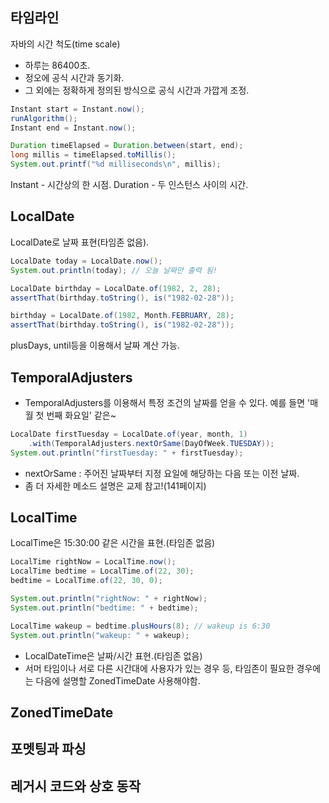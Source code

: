 ## 타임라인
자바의 시간 척도(time scale)
* 하루는 86400초.
* 정오에 공식 시간과 동기화.
* 그 외에는 정확하게 정의된 방식으로 공식 시간과 가깝게 조정.

```java
Instant start = Instant.now();
runAlgorithm();
Instant end = Instant.now();

Duration timeElapsed = Duration.between(start, end);
long millis = timeElapsed.toMillis();
System.out.printf("%d milliseconds\n", millis);
```
Instant - 시간상의 한 시점.
Duration - 두 인스턴스 사이의 시간.

## LocalDate
LocalDate로 날짜 표현(타임존 없음).

```java
LocalDate today = LocalDate.now();
System.out.println(today); // 오늘 날짜만 출력 됨!

LocalDate birthday = LocalDate.of(1982, 2, 28);
assertThat(birthday.toString(), is("1982-02-28"));

birthday = LocalDate.of(1982, Month.FEBRUARY, 28);
assertThat(birthday.toString(), is("1982-02-28"));
```

plusDays, until등을 이용해서 날짜 계산 가능.

## TemporalAdjusters
- TemporalAdjusters를 이용해서 특정 조건의 날짜를 얻을 수 있다. 예를 들면 '매월 첫 번째 화요일' 같은~

```java
LocalDate firstTuesday = LocalDate.of(year, month, 1)
	.with(TemporalAdjusters.nextOrSame(DayOfWeek.TUESDAY));
System.out.println("firstTuesday: " + firstTuesday);
```
- nextOrSame : 주어진 날짜부터 지정 요일에 해당하는 다음 또는 이전 날짜.
- 좀 더 자세한 메소드 설명은 교제 참고!(141페이지)

## LocalTime
LocalTime은 15:30:00 같은 시간을 표현.(타임존 없음)

```java
LocalTime rightNow = LocalTime.now();
LocalTime bedtime = LocalTime.of(22, 30);
bedtime = LocalTime.of(22, 30, 0);

System.out.println("rightNow: " + rightNow);
System.out.println("bedtime: " + bedtime);

LocalTime wakeup = bedtime.plusHours(8); // wakeup is 6:30
System.out.println("wakeup: " + wakeup);
```

- LocalDateTime은 날짜/시간 표현.(타임존 없음)
- 서머 타임이나 서로 다른 시간대에 사용자가 있는 경우 등, 타임존이 필요한 경우에는 다음에 설명할 ZonedTimeDate 사용해야함.

## ZonedTimeDate
## 포멧팅과 파싱
## 레거시 코드와 상호 동작